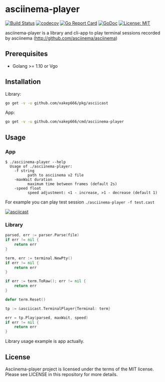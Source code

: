 # asciinema-player
[![Build Status](https://github.com/xakep666/asciinema-player/actions/workflows/testing.yml/badge.svg)](https://github.com/xakep666/asciinema-player/actions/workflows/testing.yml)
[![codecov](https://codecov.io/gh/xakep666/asciinema-player/branch/master/graph/badge.svg)](https://codecov.io/gh/xakep666/asciinema-player)
[![Go Report Card](https://goreportcard.com/badge/github.com/xakep666/asciinema-player)](https://goreportcard.com/report/github.com/xakep666/asciinema-player)
[![GoDoc](https://godoc.org/github.com/xakep666/asciinema-player/pkg/asciicast?status.svg)](https://godoc.org/github.com/xakep666/asciinema-player/pkg/asciicast)
[![License: MIT](https://img.shields.io/badge/License-MIT-yellow.svg)](https://opensource.org/licenses/MIT)

asciinema-player is a library and cli-app to play terminal sessions recorded by asciinema (http://github.com/asciinema/asciinema)

## Prerequisites
* Golang >= 1.10 or Vgo

## Installation
Library:
```bash
go get -v -u github.com/xakep666/pkg/asciicast
```

App:
```bash
go get -v -u github.com/xakep666/cmd/asciinema-player
```

## Usage
### App
```
$ ./asciinema-player --help
  Usage of ./asciinema-player:
    -f string
          path to asciinema v2 file
    -maxWait duration
          maximum time between frames (default 2s)
    -speed float
          speed adjustment: <1 - increase, >1 - decrease (default 1)
```
For example you can play test session `./asciinema-player -f test.cast`

[![asciicast](https://asciinema.org/a/189343.png)](https://asciinema.org/a/189343)

### Library
```go
parsed, err := parser.Parse(file)
if err != nil {
    return err
}

term, err := terminal.NewPty()
if err != nil {
    return err
}

if err := term.ToRaw(); err != nil {
    return err
}

defer term.Reset()

tp := &asciicast.TerminalPlayer{Terminal: term}

err = tp.Play(parsed, maxWait, speed)
if err != nil {
    return err
}
```
Library usage example is app actually.

## License
Asciinema-player project is licensed under the terms of the MIT license. Please see LICENSE in this repository for more details.